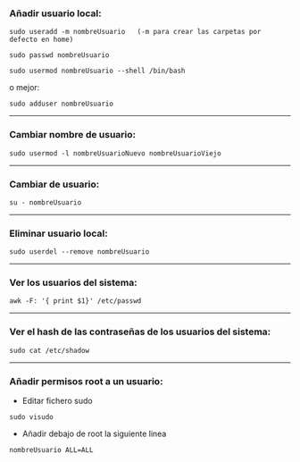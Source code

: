 ### Añadir usuario local:
~~~
sudo useradd -m nombreUsuario 	(-m para crear las carpetas por defecto en home)

sudo passwd nombreUsuario

sudo usermod nombreUsuario --shell /bin/bash
~~~
o mejor:
~~~
sudo adduser nombreUsuario
~~~

------------------------------------------------------------------------------------
### Cambiar nombre de usuario:
~~~
sudo usermod -l nombreUsuarioNuevo nombreUsuarioViejo
~~~

------------------------------------------------------------------------------------
### Cambiar de usuario:
~~~
su - nombreUsuario
~~~

------------------------------------------------------------------------------------
### Eliminar usuario local:
~~~
sudo userdel --remove nombreUsuario
~~~

------------------------------------------------------------------------------------
### Ver los usuarios del sistema:
~~~
awk -F: '{ print $1}' /etc/passwd
~~~

------------------------------------------------------------------------------------
### Ver el hash de las contraseñas de los usuarios del sistema:
~~~
sudo cat /etc/shadow
~~~

------------------------------------------------------------------------------------
### Añadir permisos root a un usuario:
* Editar fichero sudo
~~~
sudo visudo
~~~
* Añadir debajo de root la siguiente linea
~~~
nombreUsuario ALL=ALL
~~~
